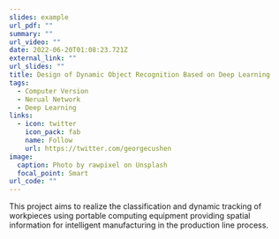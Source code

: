 ```yaml
---
slides: example
url_pdf: ""
summary: ""
url_video: ""
date: 2022-06-20T01:08:23.721Z
external_link: ""
url_slides: ""
title: Design of Dynamic Object Recognition Based on Deep Learning
tags:
  - Computer Version
  - Nerual Network
  - Deep Learning
links:
  - icon: twitter
    icon_pack: fab
    name: Follow
    url: https://twitter.com/georgecushen
image:
  caption: Photo by rawpixel on Unsplash
  focal_point: Smart
url_code: ""
---
```

This project aims to realize the classification and dynamic tracking of workpieces using portable computing equipment providing spatial information for intelligent manufacturing in the
production line process.
